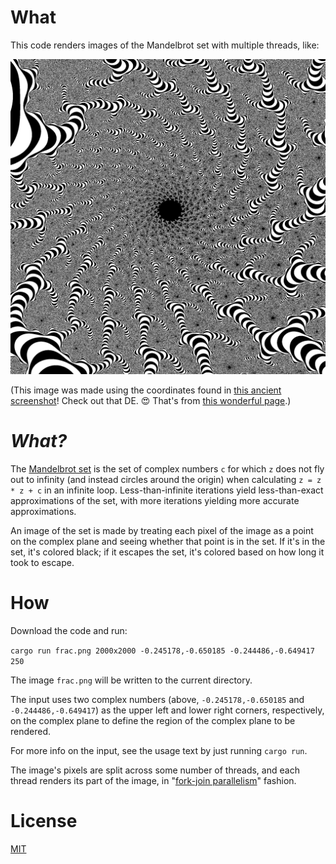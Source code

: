 # What
This code renders images of the Mandelbrot set with multiple threads, like:

<img src="./frac.png" alt="An image of the Mandelbrot set" width="1000"/>

(This image was made using the coordinates found in
[this ancient screenshot](http://www.math.utah.edu/~alfeld/math/mandelbrot/all.gif)!
Check out that DE. 😍 That's from [this wonderful page](http://www.math.utah.edu/~alfeld/math/mandelbrot/mandelbrot.html).)

# *What?*
The [Mandelbrot set](https://en.wikipedia.org/wiki/Mandelbrot_set) is the set
of complex numbers `c` for which `z` does not fly out to infinity (and instead
circles around the origin) when calculating `z = z * z + c` in an infinite loop.
Less-than-infinite iterations yield less-than-exact approximations of the set,
with more iterations yielding more accurate approximations.

An image of the set is made by treating each pixel of the image as
a point on the complex plane and seeing whether that point is in the set.
If it's in the set, it's colored black; if it escapes the set, it's colored
based on how long it took to escape.

# How
Download the code and run:

```cargo run frac.png 2000x2000 -0.245178,-0.650185 -0.244486,-0.649417 250```

The image `frac.png` will be written to the current directory.

The input uses two complex numbers (above, `-0.245178,-0.650185` and
`-0.244486,-0.649417`) as the upper left and lower right corners, respectively,
on the complex plane to define the region of the complex plane to be rendered.

For more info on the input, see the usage text by just running `cargo run`.

The image's pixels are split across some number of threads, and each thread renders its part of the image, in "[fork-join parallelism](https://en.wikipedia.org/wiki/Fork%E2%80%93join_model)" fashion.

# License
[MIT](https://opensource.org/licenses/MIT)